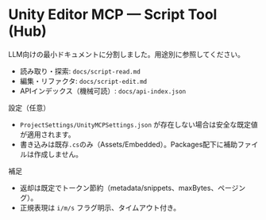 # Unity Editor MCP — Script Tool (Hub)

LLM向けの最小ドキュメントに分割しました。用途別に参照してください。

- 読み取り・探索: `docs/script-read.md`
- 編集・リファクタ: `docs/script-edit.md`
- APIインデックス（機械可読）: `docs/api-index.json`

設定（任意）
- `ProjectSettings/UnityMCPSettings.json` が存在しない場合は安全な既定値が適用されます。
- 書き込みは既存`.cs`のみ（Assets/Embedded）。Packages配下に補助ファイルは作成しません。

補足
- 返却は既定でトークン節約（metadata/snippets、maxBytes、ページング）。
- 正規表現は `i/m/s` フラグ明示、タイムアウト付き。

